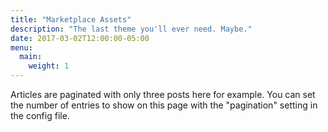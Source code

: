 ```yaml
---
title: "Marketplace Assets"
description: "The last theme you'll ever need. Maybe."
date: 2017-03-02T12:00:00-05:00
menu:
  main:
    weight: 1
---
```

Articles are paginated with only three posts here for example. You can set the number of entries to show on this page with the "pagination" setting in the config file.
